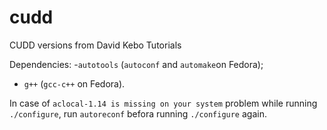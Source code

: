 # cudd
CUDD versions from  David Kebo Tutorials

Dependencies:
-`autotools` (`autoconf` and `automake`on Fedora);
- `g++` (`gcc-c++` on Fedora).

In case of `aclocal-1.14 is missing on your system` problem while running `./configure`, run `autoreconf` befora running `./configure` again.
